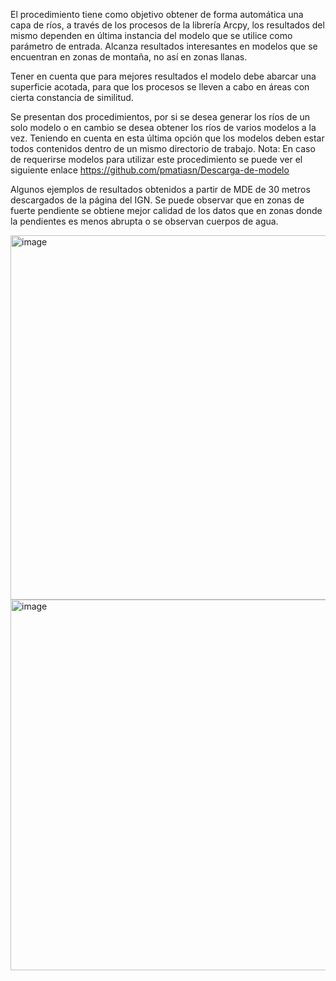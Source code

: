 El procedimiento tiene como objetivo obtener de forma automática una capa de ríos, a través de los procesos de la librería Arcpy, los resultados del mismo dependen en última instancia del modelo que se utilice como parámetro de entrada. Alcanza resultados interesantes en modelos que se encuentran en zonas de montaña, no así en zonas llanas.

Tener en cuenta que para mejores resultados el modelo debe abarcar una superficie acotada, para que los procesos se lleven a cabo en áreas con cierta constancia de similitud.

Se presentan dos procedimientos, por si se desea generar los ríos de un solo modelo o en cambio se desea obtener los ríos de varios modelos a la vez. Teniendo en cuenta en esta última opción que los modelos deben estar todos contenidos dentro de un mismo directorio de trabajo.
Nota: En caso de requerirse modelos para utilizar este procedimiento se puede ver el siguiente enlace https://github.com/pmatiasn/Descarga-de-modelo

Algunos ejemplos de resultados obtenidos a partir de MDE de 30 metros descargados de la página del IGN. Se puede observar que en zonas de fuerte pendiente se obtiene mejor calidad de los datos que en zonas donde la pendientes es menos abrupta o se observan cuerpos de agua.

<img width="583" alt="image" src="https://user-images.githubusercontent.com/83612209/215350377-2bef0e9f-725b-49a1-9359-a3787ee33428.png">
<img width="593" alt="image" src="https://user-images.githubusercontent.com/83612209/215350587-194e825d-07b0-4a2e-ad61-948cc9c6cad2.png">



